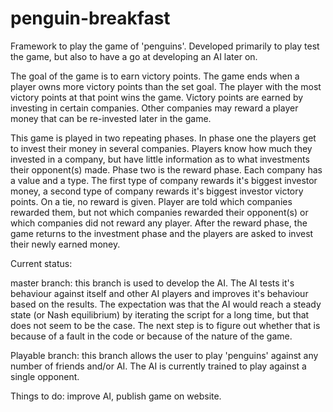 # penguin-breakfast
Framework to play the game of 'penguins'. Developed primarily to play test the game, but also to have a go at developing an AI later on.

The goal of the game is to earn victory points. The game ends when a player owns more victory points than the set goal. The player with the most victory points at that point wins the game. Victory points are earned by investing in certain companies. Other companies may reward a player money that can be re-invested later in the game. 

This game is played in two repeating phases. In phase one the players get to invest their money in several companies. Players know how much they invested in a company, but have little information as to what investments their opponent(s) made. Phase two is the reward phase. Each company has a value and a type. The first type of company rewards it's biggest investor money, a second type of company rewards it's biggest investor victory points. On a tie, no reward is given. Player are told which companies rewarded them, but not which companies rewarded their opponent(s) or which companies did not reward any player. After the reward phase, the game returns to the investment phase and the players are asked to invest their newly earned money. 

Current status:

   master branch: this branch is used to develop the AI. The AI tests it's behaviour against itself and other AI players and improves it's behaviour based on the results. The expectation was that the AI would reach a steady state (or Nash equilibrium) by iterating the script for a long time, but that does not seem to be the case. The next step is to figure out whether that is because of a fault in the code or because of the nature of the game.
    
   Playable branch: this branch allows the user to play 'penguins' against any number of friends and/or AI. The AI is currently trained to play against a single opponent.

Things to do: improve AI, publish game on website. 

